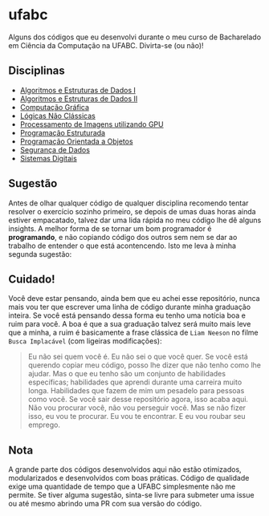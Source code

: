 # ufabc

Alguns dos códigos que eu desenvolvi durante o meu curso de Bacharelado em Ciência da Computação na UFABC. Divirta-se (ou não)!

## Disciplinas

* [Algoritmos e Estruturas de Dados I](aed/README.md)
* [Algoritmos e Estruturas de Dados II](aed_2/README.md)
* [Computação Gráfica](computacao_grafica)
* [Lógicas Não Clássicas](logicas_nao_classicas/README.md)
* [Processamento de Imagens utilizando GPU](programacao_gpu/README.md)
* [Programação Estruturada](programacao_estruturada/README.md)
* [Programação Orientada a Objetos](poo/README.md)
* [Segurança de Dados](seguranca/README.md)
* [Sistemas Digitais](sistemas_digitais/projeto)

## Sugestão

Antes de olhar qualquer código de qualquer disciplina recomendo tentar resolver o exercício sozinho primeiro, se depois de umas duas horas ainda estiver empacatado, talvez dar uma lida rápida no meu código lhe dê alguns insights. A melhor forma de se tornar um bom programador é **programando**, e não copiando código dos outros sem nem se dar ao trabalho de entender o que está acontencendo. Isto me leva à minha segunda sugestão:

## Cuidado!

Você deve estar pensando, ainda bem que eu achei esse repositório, nunca mais vou ter que escrever uma linha de código durante minha graduação inteira. Se você está pensando dessa forma eu tenho uma notícia boa e ruim para você. A boa é que a sua graduação talvez será muito mais leve que a minha, a ruim é basicamente a frase clássica de `Liam Neeson` no filme `Busca Implacável` (com ligeiras modificações):

> Eu não sei quem você é. Eu não sei o que você quer. Se você está querendo copiar meu código, posso lhe dizer que não tenho como lhe ajudar. Mas o que eu tenho são um conjunto de habilidades específicas; habilidades que aprendi durante uma carreira muito longa. Habilidades que fazem de mim um pesadelo para pessoas como você. Se você sair desse repositório agora, isso acaba aqui. Não vou procurar você, não vou perseguir você. Mas se não fizer isso, eu vou te procurar. Eu vou te encontrar. E eu vou roubar seu emprego.

## Nota

A grande parte dos códigos desenvolvidos aqui não estão otimizados, modularizados e desenvolvidos com boas práticas. Código de qualidade exige uma quantidade de tempo que a UFABC simplesmente não me permite. Se tiver alguma sugestão, sinta-se livre para submeter uma issue ou até mesmo abrindo uma PR com sua versão do código.
